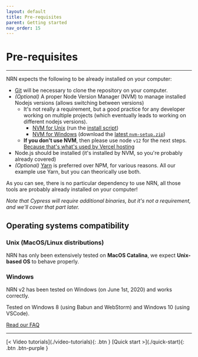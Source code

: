 ```yaml
---
layout: default
title: Pre-requisites
parent: Getting started
nav_order: 15
---
```


# Pre-requisites

---

NRN expects the following to be already installed on your computer:

- [Git](https://git-scm.com/downloads) will be necessary to clone the repository on your computer.
- _(Optional)_ A proper Node Version Manager (NVM) to manage installed Nodejs versions (allows switching between versions)
    - It's not really a requirement, but a good practice for any developer working on multiple projects (which eventually leads to working on different nodejs versions).
        - [NVM for Unix](https://github.com/nvm-sh/nvm) (run the [install script](https://github.com/nvm-sh/nvm#install--update-script))
        - [NVM for Windows](https://github.com/coreybutler/nvm-windows) (download the [latest `nvm-setup.zip`](https://github.com/coreybutler/nvm-windows/releases))
    - **If you don't use NVM**, then please use node `v12` for the next steps. [Because that's what's used by Vercel hosting](../guides/online-deployment/use-vercel)
- Node.js should be installed (it's installed by NVM, so you're probably already covered)
- _(Optional)_ [Yarn](https://classic.yarnpkg.com/en/docs/install/) is preferred over NPM, for various reasons. All our example use Yarn, but you can theorically use both.

As you can see, there is no particular dependency to use NRN, all those tools are probably already installed on your computer!

_Note that Cypress will require additional binaries, but it's not a requirement, and we'll cover that part later._

## Operating systems compatibility

### Unix (MacOS/Linux distributions)

NRN has only been extensively tested on **MacOS Catalina**, we expect **Unix-based OS** to behave properly.

### Windows

NRN v2 has been tested on Windows (on June 1st, 2020) and works correctly.

Tested on Windows 8 (using Babun and WebStorm) and Windows 10 (using VSCode).

[Read our FAQ](../faq#can-i-use-nrn-on-windows)

---

<div class="pagination-section">
    <span class="fs-4" markdown="1">
    [< Video tutorials](./video-tutorials){: .btn }
    </span>
    <span class="fs-4" markdown="1">
    [Quick start >](./quick-start){: .btn .btn-purple }
    </span>
</div>
